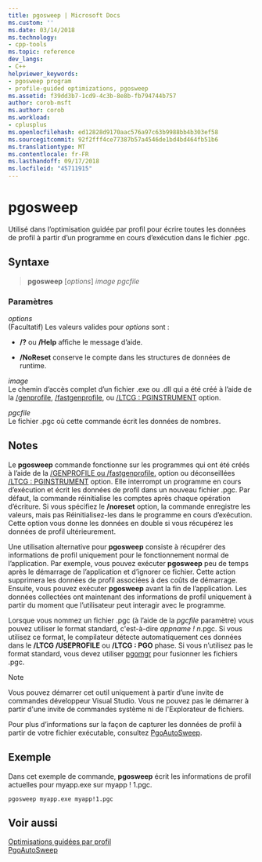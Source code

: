 ```yaml
---
title: pgosweep | Microsoft Docs
ms.custom: ''
ms.date: 03/14/2018
ms.technology:
- cpp-tools
ms.topic: reference
dev_langs:
- C++
helpviewer_keywords:
- pgosweep program
- profile-guided optimizations, pgosweep
ms.assetid: f39dd3b7-1cd9-4c3b-8e8b-fb794744b757
author: corob-msft
ms.author: corob
ms.workload:
- cplusplus
ms.openlocfilehash: ed12828d9170aac576a97c63b9988bb4b303ef58
ms.sourcegitcommit: 92f2fff4ce77387b57a4546de1bd4bd464fb51b6
ms.translationtype: MT
ms.contentlocale: fr-FR
ms.lasthandoff: 09/17/2018
ms.locfileid: "45711915"
---
```

# <a name="pgosweep"></a>pgosweep

Utilisé dans l’optimisation guidée par profil pour écrire toutes les données de profil à partir d’un programme en cours d’exécution dans le fichier .pgc.

## <a name="syntax"></a>Syntaxe

> **pgosweep** [*options*] *image* *pgcfile*

### <a name="parameters"></a>Paramètres

*options*<br/>
(Facultatif) Les valeurs valides pour *options* sont :

- **/?** ou **/Help** affiche le message d’aide.

- **/NoReset** conserve le compte dans les structures de données de runtime.

*image*<br/>
Le chemin d’accès complet d’un fichier .exe ou .dll qui a été créé à l’aide de la [/genprofile](genprofile-fastgenprofile-generate-profiling-instrumented-build.md), [/fastgenprofile](genprofile-fastgenprofile-generate-profiling-instrumented-build.md), ou [/LTCG : PGINSTRUMENT](ltcg-link-time-code-generation.md) option.

*pgcfile*<br/>
Le fichier .pgc où cette commande écrit les données de nombres.

## <a name="remarks"></a>Notes

Le **pgosweep** commande fonctionne sur les programmes qui ont été créés à l’aide de la [/GENPROFILE ou /fastgenprofile.](genprofile-fastgenprofile-generate-profiling-instrumented-build.md) option ou déconseillées [/LTCG : PGINSTRUMENT](ltcg-link-time-code-generation.md) option. Elle interrompt un programme en cours d’exécution et écrit les données de profil dans un nouveau fichier .pgc. Par défaut, la commande réinitialise les comptes après chaque opération d’écriture. Si vous spécifiez le **/noreset** option, la commande enregistre les valeurs, mais pas Réinitialisez-les dans le programme en cours d’exécution. Cette option vous donne les données en double si vous récupérez les données de profil ultérieurement.

Une utilisation alternative pour **pgosweep** consiste à récupérer des informations de profil uniquement pour le fonctionnement normal de l’application. Par exemple, vous pouvez exécuter **pgosweep** peu de temps après le démarrage de l’application et d’ignorer ce fichier. Cette action supprimera les données de profil associées à des coûts de démarrage. Ensuite, vous pouvez exécuter **pgosweep** avant la fin de l’application. Les données collectées ont maintenant des informations de profil uniquement à partir du moment que l’utilisateur peut interagir avec le programme.

Lorsque vous nommez un fichier .pgc (à l’aide de la *pgcfile* paramètre) vous pouvez utiliser le format standard, c'est-à-dire *appname ! n*.pgc. Si vous utilisez ce format, le compilateur détecte automatiquement ces données dans le **/LTCG /USEPROFILE** ou **/LTCG : PGO** phase. Si vous n’utilisez pas le format standard, vous devez utiliser [pgomgr](pgomgr.md) pour fusionner les fichiers .pgc.

> [!NOTE]
> Vous pouvez démarrer cet outil uniquement à partir d’une invite de commandes développeur Visual Studio. Vous ne pouvez pas le démarrer à partir d'une invite de commandes système ni de l'Explorateur de fichiers.

Pour plus d’informations sur la façon de capturer les données de profil à partir de votre fichier exécutable, consultez [PgoAutoSweep](pgoautosweep.md).

## <a name="example"></a>Exemple

Dans cet exemple de commande, **pgosweep** écrit les informations de profil actuelles pour myapp.exe sur myapp ! 1.pgc.

`pgosweep myapp.exe myapp!1.pgc`

## <a name="see-also"></a>Voir aussi

[Optimisations guidées par profil](profile-guided-optimizations.md)<br/>
[PgoAutoSweep](pgoautosweep.md)<br/>

